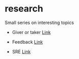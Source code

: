 # research
Small series on interesting topics



- Giver or taker [Link](./Givers_Takers_Matchers/README.md)
- Feedback [Link](./Feedback/README.md)



- SRE [Link](./SRE/README.md)